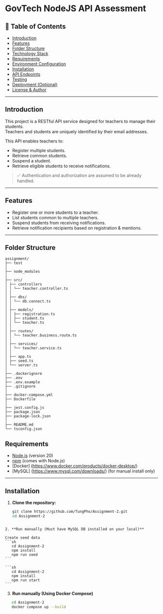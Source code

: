 # GovTech NodeJS API Assessment

## 📌 Table of Contents

- [Introduction](#introduction)
- [Features](#features)
- [Folder Structure](#folder-structure)
- [Technology Stack](#technology-stack)
- [Requirements](#requirements)
- [Environment Configuration](#environment-configuration)
- [Installation](#installation)
- [API Endpoints](#api-endpoints)
- [Testing](#testing)
- [Deployment (Optional)](#deployment-optional)
- [License & Author](#license--author)

---

## Introduction

This project is a RESTful API service designed for teachers to manage their students.  
Teachers and students are uniquely identified by their email addresses.

This API enables teachers to:

- Register multiple students.
- Retrieve common students.
- Suspend a student.
- Retrieve eligible students to receive notifications.

> ✅ Authentication and authorization are assumed to be already handled.

---

## Features

- Register one or more students to a teacher.
- List students common to multiple teachers.
- Suspend students from receiving notifications.
- Retrieve notification recipients based on registration & mentions.

---

## Folder Structure

```
assignment/
├── test
│
├── node_modules
│
├── src/
│ ├── controllers
│ │ └── teacher.controller.ts
│ │
│ ├── dbs/
│ │ └── db.connect.ts
│ │
│ ├── models/
│ │ ├── registration.ts
│ │ ├── student.ts
│ │ └── teacher.ts
│ │
│ ├── routes/
│ │ └── teacher.business.route.ts
│ │
│ ├── services/
│ │ └── teacher.service.ts
│ │
│ ├── app.ts
│ ├── seed.ts
│ └── server.ts
│
├── .dockerignore
├── .env
├── .env.example
├── .gitignore
│
├── docker-compose.yml
├── Dockerfile
│
├── jest.config.js
├── package.json
├── package-lock.json
│
├── README.md
└── tsconfig.json
```

## Requirements

- [Node.js](https://nodejs.org/) (version 20)
- [npm](https://www.npmjs.com/) (comes with Node.js)
- [Docker] (https://www.docker.com/products/docker-desktop/)
- [MySQL] (https://www.mysql.com/downloads/) (for manual install only)

---

## Installation

1. **Clone the repository:**

   ```sh
   git clone https://github.com/TungPho/Assignment-2.git
   cd Assignment-2
   ```

````

2. **Run manually (Must have MySQL DB installed on your local)**

Create seed data
```sh
   cd Assignment-2
   npm install
   npm run seed
```

```sh
   cd Assignment-2
   npm install
   npm run start
```
````

3. **Run manually (Using Docker Compose)**

```sh
   cd Assignment-2
   docker compose up --build
```

```

```
